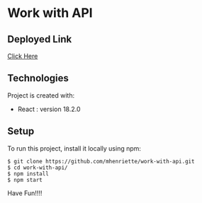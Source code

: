 # Work with API

## Deployed Link
[Click Here](https://elaborate-taffy-18d03c.netlify.app/)


## Technologies
Project is created with:
* React : version 18.2.0



## Setup
To run this project, install it locally using npm:

```
$ git clone https://github.com/mhenriette/work-with-api.git
$ cd work-with-api/
$ npm install
$ npm start
```

Have Fun!!!!
